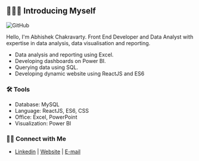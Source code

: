 ## 🙋🏻‍♀️ Introducing Myself

![GitHub](https://github.com/user-attachments/assets/54ff103b-0303-4a61-b931-715538a90d03)

Hello, I'm Abhishek Chakravarty. Front End Developer and Data Analyst with expertise in data analysis, data visualisation and reporting. 

- Data analysis and reporting using Excel.
- Developing dashboards on Power BI.
- Querying data using SQL.
- Developing dynamic website using ReactJS and ES6 

### 🛠️ Tools

- Database: MySQL
- Language: ReactJS, ES6, CSS
- Office: Excel, PowerPoint
- Visualization: Power BI

### 👋🏻 Connect with Me

- [Linkedin](https://www.linkedin.com/in/iamchakravarty/) | [Website](https://abhishekchakravarty.netlify.app/) | [E-mail](abhishek.syncro@gmail.com)
